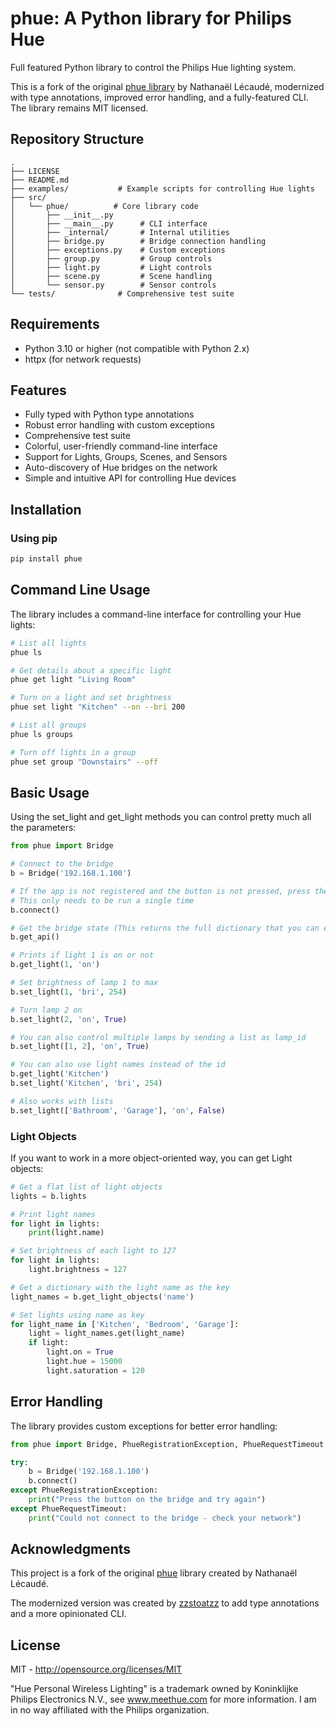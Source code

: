 # phue: A Python library for Philips Hue

Full featured Python library to control the Philips Hue lighting system.

This is a fork of the original [phue library](https://github.com/studioimaginaire/phue) by Nathanaël Lécaudé, modernized with type annotations, improved error handling, and a fully-featured CLI. The library remains MIT licensed.

## Repository Structure

```
.
├── LICENSE
├── README.md
├── examples/           # Example scripts for controlling Hue lights
├── src/
│   └── phue/          # Core library code
│       ├── __init__.py
│       ├── __main__.py      # CLI interface
│       ├── _internal/       # Internal utilities
│       ├── bridge.py        # Bridge connection handling
│       ├── exceptions.py    # Custom exceptions
│       ├── group.py         # Group controls
│       ├── light.py         # Light controls
│       ├── scene.py         # Scene handling
│       └── sensor.py        # Sensor controls
└── tests/              # Comprehensive test suite
```

## Requirements

- Python 3.10 or higher (not compatible with Python 2.x)
- httpx (for network requests)

## Features

- Fully typed with Python type annotations
- Robust error handling with custom exceptions
- Comprehensive test suite
- Colorful, user-friendly command-line interface
- Support for Lights, Groups, Scenes, and Sensors
- Auto-discovery of Hue bridges on the network
- Simple and intuitive API for controlling Hue devices

## Installation

### Using pip

```bash
pip install phue
```

## Command Line Usage

The library includes a command-line interface for controlling your Hue lights:

```bash
# List all lights
phue ls

# Get details about a specific light
phue get light "Living Room"

# Turn on a light and set brightness
phue set light "Kitchen" --on --bri 200

# List all groups
phue ls groups

# Turn off lights in a group
phue set group "Downstairs" --off
```

## Basic Usage

Using the set_light and get_light methods you can control pretty much all the parameters:

```python
from phue import Bridge

# Connect to the bridge
b = Bridge('192.168.1.100')

# If the app is not registered and the button is not pressed, press the button and call connect()
# This only needs to be run a single time
b.connect()

# Get the bridge state (This returns the full dictionary that you can explore)
b.get_api()

# Prints if light 1 is on or not
b.get_light(1, 'on')

# Set brightness of lamp 1 to max
b.set_light(1, 'bri', 254)

# Turn lamp 2 on
b.set_light(2, 'on', True)

# You can also control multiple lamps by sending a list as lamp_id
b.set_light([1, 2], 'on', True)

# You can also use light names instead of the id
b.get_light('Kitchen')
b.set_light('Kitchen', 'bri', 254)

# Also works with lists
b.set_light(['Bathroom', 'Garage'], 'on', False)
```

### Light Objects

If you want to work in a more object-oriented way, you can get Light objects:

```python
# Get a flat list of light objects
lights = b.lights

# Print light names
for light in lights:
    print(light.name)

# Set brightness of each light to 127
for light in lights:
    light.brightness = 127

# Get a dictionary with the light name as the key
light_names = b.get_light_objects('name')

# Set lights using name as key
for light_name in ['Kitchen', 'Bedroom', 'Garage']:
    light = light_names.get(light_name)
    if light:
        light.on = True
        light.hue = 15000
        light.saturation = 120
```

## Error Handling

The library provides custom exceptions for better error handling:

```python
from phue import Bridge, PhueRegistrationException, PhueRequestTimeout

try:
    b = Bridge('192.168.1.100')
    b.connect()
except PhueRegistrationException:
    print("Press the button on the bridge and try again")
except PhueRequestTimeout:
    print("Could not connect to the bridge - check your network")
```

## Acknowledgments

This project is a fork of the original [phue](https://github.com/studioimaginaire/phue) library created by Nathanaël Lécaudé.

The modernized version was created by [zzstoatzz](https://github.com/zzstoatzz) to add type annotations and a more opinionated CLI.

## License

MIT - http://opensource.org/licenses/MIT

"Hue Personal Wireless Lighting" is a trademark owned by Koninklijke Philips Electronics N.V., see www.meethue.com for more information.
I am in no way affiliated with the Philips organization.
